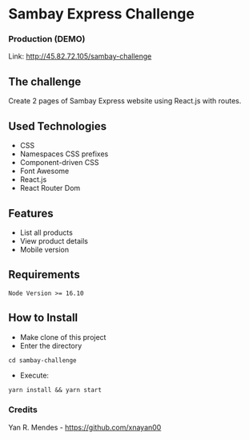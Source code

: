 # Sambay Express Challenge

### Production (DEMO)

Link: http://45.82.72.105/sambay-challenge

## The challenge

  Create 2 pages of Sambay Express website using React.js with routes.

## Used Technologies
* CSS
* Namespaces CSS prefixes
* Component-driven CSS
* Font Awesome
* React.js
* React Router Dom

## Features
- List all products
- View product details
- Mobile version

## Requirements
    Node Version >= 16.10

## How to Install

* Make clone of this project
* Enter the directory
```
cd sambay-challenge
```
* Execute:
```
yarn install && yarn start
```

### Credits

Yan R. Mendes - https://github.com/xnayan00
